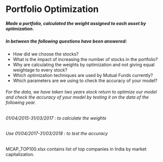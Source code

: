 # Portfolio Optimization

##### Made a portfolio, calculated the weight assigned to each asset by optimization.
##### In between the following questions have been answered:
 - How did we choose the stocks?
 - What is the impact of increasing the number of stocks in the portfolio?
 - Why are calculating the weights by optimization and not giving equal weightage to every stock?
 - Which optimization techniques are used by Mutual Funds currently?
 - Which parameters are we using to check the accuracy of your model?

###### For the data, we have taken two years stock return to optimize our model and check the accuracy of your model by testing it on the data of the following year.
###### 01/04/2015-31/03/2017 : to calculate the weights
###### Use 01/04/2017-31/03/2018 : to test the accuracy

MCAP_TOP100.xlsx contains list of top companies in India by market capitalization.
